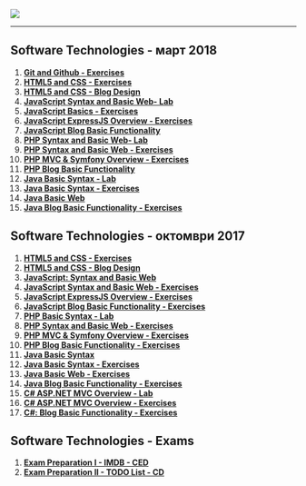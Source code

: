 <a href="#"><img src="https://i.imgur.com/OrqPzxG.png" ></img></a>

---
## <b>Software Technologies - март 2018</b>
1.  [**Git and Github - Exercises**](https://github.com/IvayloIV/Software-Technologies/tree/master/Software%20Technologies%20-%20%D0%BC%D0%B0%D1%80%D1%82%202018/Git%20and%20Github%20-%20Exercises)
2.  [**HTML5 and CSS - Exercises**](https://github.com/IvayloIV/Software-Technologies/tree/master/Software%20Technologies%20-%20%D0%BC%D0%B0%D1%80%D1%82%202018/HTML5%20and%20CSS%20-%20Exercises)
3.  [**HTML5 and CSS - Blog Design**](https://github.com/IvayloIV/Software-Technologies/tree/master/Software%20Technologies%20-%20%D0%BC%D0%B0%D1%80%D1%82%202018/HTML5%20and%20CSS%20-%20Blog%20Design)
4.  [**JavaScript Syntax and Basic Web- Lab**](https://github.com/IvayloIV/Software-Technologies/tree/master/Software%20Technologies%20-%20%D0%BC%D0%B0%D1%80%D1%82%202018/JavaScript%20Syntax%20and%20Basic%20Web-%20Lab)
5.  [**JavaScript Basics - Exercises**](https://github.com/IvayloIV/Software-Technologies/tree/master/Software%20Technologies%20-%20%D0%BC%D0%B0%D1%80%D1%82%202018/JavaScript%20Basics%20-%20Exercises)
6.  [**JavaScript ExpressJS Overview - Exercises**](https://github.com/IvayloIV/Software-Technologies/tree/master/Software%20Technologies%20-%20%D0%BC%D0%B0%D1%80%D1%82%202018/JavaScript%20ExpressJS%20Overview%20-%20Exercises/06.%20JavaScript-ExpressJS-Overview-Lab-Calculator-Skeleton)
7.  [**JavaScript Blog Basic Functionality**](https://github.com/IvayloIV/Software-Technologies/tree/master/Software%20Technologies%20-%20%D0%BC%D0%B0%D1%80%D1%82%202018/JavaScript%20Blog%20Basic%20Functionality)
8.  [**PHP Syntax and Basic Web- Lab**](https://github.com/IvayloIV/Software-Technologies/tree/master/Software%20Technologies%20-%20%D0%BC%D0%B0%D1%80%D1%82%202018/PHP%20Syntax%20and%20Basic%20Web-%20Lab)
9.  [**PHP Syntax and Basic Web - Exercises**](https://github.com/IvayloIV/Software-Technologies/tree/master/Software%20Technologies%20-%20%D0%BC%D0%B0%D1%80%D1%82%202018/PHP%20Syntax%20and%20Basic%20Web%20-%20Exercises)
10.  [**PHP MVC & Symfony Overview - Exercises**](https://github.com/IvayloIV/Software-Technologies/tree/master/Software%20Technologies%20-%20%D0%BC%D0%B0%D1%80%D1%82%202018/PHP%20MVC%20%26%20Symfony%20Overview%20-%20Exercises)
11.  [**PHP Blog Basic Functionality**](https://github.com/IvayloIV/Software-Technologies/tree/master/Software%20Technologies%20-%20%D0%BC%D0%B0%D1%80%D1%82%202018/PHP%20Blog%20Basic%20Functionality)
12.  [**Java Basic Syntax - Lab**](https://github.com/IvayloIV/Software-Technologies/tree/master/Software%20Technologies%20-%20%D0%BC%D0%B0%D1%80%D1%82%202018/Java%20Basic%20Syntax)
13.  [**Java Basic Syntax - Exercises**](https://github.com/IvayloIV/Software-Technologies/tree/master/Software%20Technologies%20-%20%D0%BC%D0%B0%D1%80%D1%82%202018/Java%20Basic%20Syntax%20-%20Exercises)
14.  [**Java Basic Web**](https://github.com/IvayloIV/Software-Technologies/tree/master/Software%20Technologies%20-%20%D0%BC%D0%B0%D1%80%D1%82%202018/Java%20Basic%20Web)
15.  [**Java Blog Basic Functionality - Exercises**](https://github.com/IvayloIV/Software-Technologies/tree/master/Software%20Technologies%20-%20%D0%BC%D0%B0%D1%80%D1%82%202018/Java%20Blog%20Basic%20Functionality%20-%20Exercises)

## <b>Software Technologies - октомври 2017</b>
1.  <a href="https://github.com/IvayloIV/Software-Technologies/tree/master/Software%20Technologies%20-%20%D0%BE%D0%BA%D1%82%D0%BE%D0%BC%D0%B2%D1%80%D0%B8%202017/HTML5%20and%20CSS%20-%20Exercises" > <b>HTML5 and CSS - Exercises</b> </a> 
2.  <a href="https://github.com/IvayloIV/Software-Technologies/tree/master/Software%20Technologies%20-%20%D0%BE%D0%BA%D1%82%D0%BE%D0%BC%D0%B2%D1%80%D0%B8%202017/HTML5%20and%20CSS%20-%20Blog%20Design" > <b>HTML5 and CSS - Blog Design</b> </a> 
3.  <a href="https://github.com/IvayloIV/Software-Technologies/tree/master/Software%20Technologies%20-%20%D0%BE%D0%BA%D1%82%D0%BE%D0%BC%D0%B2%D1%80%D0%B8%202017/JavaScript%20Syntax%20and%20Basic%20Web" > <b>JavaScript: Syntax and Basic Web</b> </a> 
4.  <a href="https://github.com/IvayloIV/Software-Technologies/tree/master/Software%20Technologies%20-%20%D0%BE%D0%BA%D1%82%D0%BE%D0%BC%D0%B2%D1%80%D0%B8%202017/JavaScript%20Syntax%20and%20Basic%20Web%20-%20Exercises" > <b>JavaScript Syntax and Basic Web - Exercises</b> </a> 
5.  <a href="https://github.com/IvayloIV/Software-Technologies/tree/master/Software%20Technologies%20-%20%D0%BE%D0%BA%D1%82%D0%BE%D0%BC%D0%B2%D1%80%D0%B8%202017/JavaScript%20ExpressJS%20Overview%20-%20Exercises" > <b>JavaScript ExpressJS Overview - Exercises</b> </a> 
6.  <a href="https://github.com/IvayloIV/Software-Technologies/tree/master/Software%20Technologies%20-%20%D0%BE%D0%BA%D1%82%D0%BE%D0%BC%D0%B2%D1%80%D0%B8%202017/JavaScript%20Blog%20Basic%20Functionality%20-%20Exercises" > <b>JavaScript Blog Basic Functionality - Exercises</b> </a> 
7.  <a href="https://github.com/IvayloIV/Software-Technologies/tree/master/Software%20Technologies%20-%20%D0%BE%D0%BA%D1%82%D0%BE%D0%BC%D0%B2%D1%80%D0%B8%202017/PHP%20Basic%20Syntax%20-%20Lab" > <b>PHP Basic Syntax - Lab</b> </a> 
8.  <a href="https://github.com/IvayloIV/Software-Technologies/tree/master/Software%20Technologies%20-%20%D0%BE%D0%BA%D1%82%D0%BE%D0%BC%D0%B2%D1%80%D0%B8%202017/PHP%20Syntax%20and%20Basic%20Web%20-%20Exercises" > <b>PHP Syntax and Basic Web - Exercises</b> </a> 
9.  <a href="https://github.com/IvayloIV/Software-Technologies/tree/master/Software%20Technologies%20-%20%D0%BE%D0%BA%D1%82%D0%BE%D0%BC%D0%B2%D1%80%D0%B8%202017/PHP%20MVC%20%26%20Symfony%20Overview%20-%20Exercises" > <b>PHP MVC & Symfony Overview - Exercises</b> </a> 
10.  <a href="https://github.com/IvayloIV/Software-Technologies/tree/master/Software%20Technologies%20-%20%D0%BE%D0%BA%D1%82%D0%BE%D0%BC%D0%B2%D1%80%D0%B8%202017/PHP%20Blog%20Basic%20Functionality%20-%20Exercises/Blog" > <b>PHP Blog Basic Functionality - Exercises</b> </a> 
11.  <a href="https://github.com/IvayloIV/Software-Technologies/tree/master/Software%20Technologies%20-%20%D0%BE%D0%BA%D1%82%D0%BE%D0%BC%D0%B2%D1%80%D0%B8%202017/Java%20Basic%20Syntax" > <b>Java Basic Syntax</b> </a> 
12.  <a href="https://github.com/IvayloIV/Software-Technologies/tree/master/Software%20Technologies%20-%20%D0%BE%D0%BA%D1%82%D0%BE%D0%BC%D0%B2%D1%80%D0%B8%202017/Java%20Basic%20Syntax%20-%20Exercises" > <b>Java Basic Syntax - Exercises</b> </a> 
13.  <a href="https://github.com/IvayloIV/Software-Technologies/tree/master/Software%20Technologies%20-%20%D0%BE%D0%BA%D1%82%D0%BE%D0%BC%D0%B2%D1%80%D0%B8%202017/Java%20Basic%20Web%20-%20Exercises" > <b>Java Basic Web - Exercises</b> </a> 
14.  <a href="https://github.com/IvayloIV/Software-Technologies/tree/master/Software%20Technologies%20-%20%D0%BE%D0%BA%D1%82%D0%BE%D0%BC%D0%B2%D1%80%D0%B8%202017/Java%20Blog%20Basic%20Functionality%20-%20Exercises/Java%20Blog%20Basic/blog" > <b>Java Blog Basic Functionality - Exercises</b> </a> 
15.  <a href="https://github.com/IvayloIV/Software-Technologies/tree/master/Software%20Technologies%20-%20%D0%BE%D0%BA%D1%82%D0%BE%D0%BC%D0%B2%D1%80%D0%B8%202017/C%23%20ASP.NET%20MVC%20Overview%20-%20Lab" > <b>C# ASP.NET MVC Overview - Lab</b> </a> 
16.  <a href="https://github.com/IvayloIV/Software-Technologies/tree/master/Software%20Technologies%20-%20%D0%BE%D0%BA%D1%82%D0%BE%D0%BC%D0%B2%D1%80%D0%B8%202017/C%23%20ASP.NET%20MVC%20Overview%20-%20Exercises" > <b>C# ASP.NET MVC Overview - Exercises</b> </a> 
17.  <a href="https://github.com/IvayloIV/Software-Technologies/tree/master/Software%20Technologies%20-%20%D0%BE%D0%BA%D1%82%D0%BE%D0%BC%D0%B2%D1%80%D0%B8%202017/C%23%20Blog%20-%20Exercises" > <b>C#: Blog Basic Functionality - Exercises</b> </a>  

## <b>Software Technologies - Exams</b>
1.  <a href="https://github.com/IvayloIV/Software-Technologies/tree/master/Software%20Technologies%20-%20Exams/Exam%20Preparation%20I/Skeletons" > <b>Exam Preparation I - IMDB - CED</b> </a> 
2.  <a href="https://github.com/IvayloIV/Software-Technologies/tree/master/Software%20Technologies%20-%20Exams/Exam%20Preparation%20II" > <b>Exam Preparation II - TODO List - CD</b> </a> 
